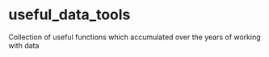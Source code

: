# useful_data_tools
Collection of useful functions which accumulated over the years of working with data
